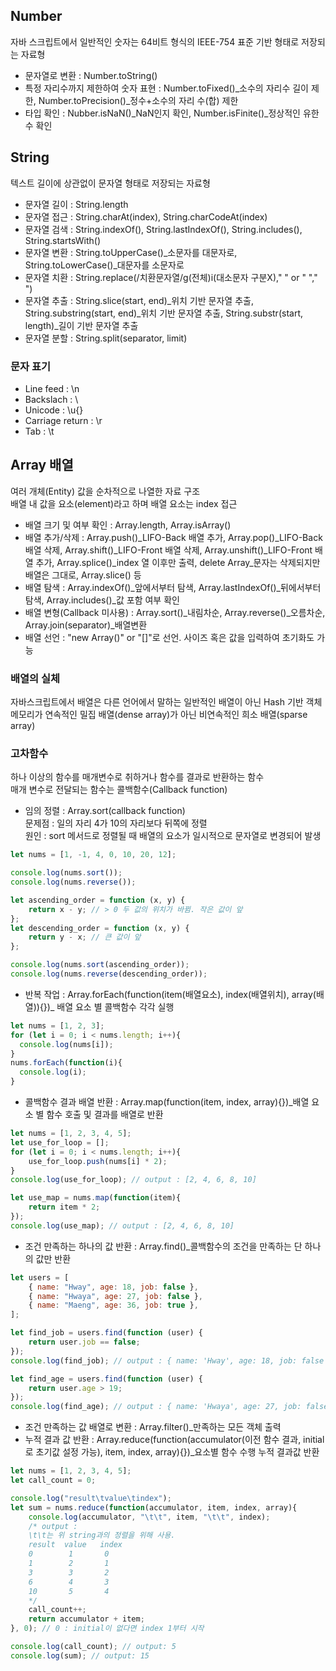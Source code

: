 ## Number
자바 스크립트에서 일반적인 숫자는 64비트 형식의 IEEE-754 표준 기반 형태로 저장되는 자료형
* 문자열로 변환 : Number.toString()
* 특정 자리수까지 제한하여 숫자 표현 : Number.toFixed()_소수의 자리수 길이 제한, Number.toPrecision()_정수+소수의 자리 수(합) 제한
* 타입 확인 : Nubber.isNaN()_NaN인지 확인, Number.isFinite()_정상적인 유한 수 확인

## String
텍스트 길이에 상관없이 문자열 형태로 저장되는 자료형
* 문자열 길이 : String.length
* 문자열 접근 : String.charAt(index), String.charCodeAt(index)
* 문자열 검색 : String.indexOf(), String.lastIndexOf(), String.includes(), String.startsWith()
* 문자열 변환 : String.toUpperCase()_소문자를 대문자로, String.toLowerCase()_대문자를 소문자로
* 문자열 치환 : String.replace(/치환문자열/g(전체)i(대소문자 구분X)," " or " "," ")
* 문자열 추출 : String.slice(start, end)_위치 기반 문자열 추출, String.substring(start, end)_위치 기반 문자열 추출, String.substr(start, length)_길이 기반 문자열 추출
* 문자열 분할 : String.split(separator, limit)
### 문자 표기
* Line feed : \n
* Backslach : \\
* Unicode : \u{}
* Carriage return : \r
* Tab : \t

## Array 배열
여러 개체(Entity) 값을 순차적으로 나열한 자료 구조<br>
배열 내 값을 요소(element)라고 하며 배열 요소는 index 접근
* 배열 크기 및 여부 확인 : Array.length, Array.isArray()
* 배열 추가/삭제 : Array.push()_LIFO-Back 배열 추가, Array.pop()_LIFO-Back 배열 삭제, Array.shift()_LIFO-Front 배열 삭제, Array.unshift()_LIFO-Front 배열 추가, Array.splice()_index 열 이후만 출력, delete Array_문자는 삭제되지만 배열은 그대로, Array.slice() 등
* 배열 탐색 : Array.indexOf()_앞에서부터 탐색, Array.lastIndexOf()_뒤에서부터 탐색, Array.includes()_값 포함 여부 확인
* 배열 변형(Callback 미사용) : Array.sort()_내림차순, Array.reverse()_오름차순, Array.join(separator)_배열변환
* 배열 선언 : "new Array()" or "[]"로 선언. 사이즈 혹은 값을 입력하여 초기화도 가능
### 배열의 실체
자바스크립트에서 배열은 다른 언어에서 말하는 일반적인 배열이 아닌 Hash 기반 객체<br>
메모리가 연속적인 밀집 배열(dense array)가 아닌 비연속적인 희소 배열(sparse array)
### 고차함수
하나 이상의 함수를 매개변수로 취하거나 함수를 결과로 반환하는 함수<br>
매개 변수로 전달되는 함수는 콜백함수(Callback function)
* 임의 정렬 : Array.sort(callback function)<br>
  문제점 : 일의 자리 4가 10의 자리보다 뒤쪽에 정렬<br>
  원인 : sort 메서드로 정렬될 때 배열의 요소가 일시적으로 문자열로 변경되어 발생<br>
```js
let nums = [1, -1, 4, 0, 10, 20, 12];

console.log(nums.sort());
console.log(nums.reverse());

let ascending_order = function (x, y) {
    return x - y; // > 0 두 값의 위치가 바뀜. 작은 값이 앞
};
let descending_order = function (x, y) {
    return y - x; // 큰 값이 앞
};

console.log(nums.sort(ascending_order));
console.log(nums.reverse(descending_order));
```
* 반복 작업 : Array.forEach(function(item(배열요소), index(배열위치), array(배열)){})_ 배열 요소 별 콜백함수 각각 실행
```js
let nums = [1, 2, 3];
for (let i = 0; i < nums.length; i++){
  console.log(nums[i]);
}
nums.forEach(function(i){
  console.log(i);
}
```
* 콜백함수 결과 배열 반환 : Array.map(function(item, index, array){})_배열 요소 별 함수 호출 및 결과를 배열로 반환
```js
let nums = [1, 2, 3, 4, 5];
let use_for_loop = [];
for (let i = 0; i < nums.length; i++){
    use_for_loop.push(nums[i] * 2);
}
console.log(use_for_loop); // output : [2, 4, 6, 8, 10]

let use_map = nums.map(function(item){
    return item * 2;
});
console.log(use_map); // output : [2, 4, 6, 8, 10]
```
* 조건 만족하는 하나의 값 반환 : Array.find()_콜백함수의 조건을 만족하는 단 하나의 값만 반환
```js
let users = [
    { name: "Hway", age: 18, job: false },
    { name: "Hwaya", age: 27, job: false },
    { name: "Maeng", age: 36, job: true },
];

let find_job = users.find(function (user) {
    return user.job == false;
});
console.log(find_job); // output : { name: 'Hway', age: 18, job: false } 1개만 출력

let find_age = users.find(function (user) {
    return user.age > 19;
});
console.log(find_age); // output : { name: 'Hwaya', age: 27, job: false } 1개만 출력
```
* 조건 만족하는 값 배열로 변환 : Array.filter()_만족하는 모든 객체 출력
* 누적 결과 값 반환 : Array.reduce(function(accumulator(이전 함수 결과, initial로 초기값 설정 가능), item, index, array){})_요소별 함수 수행 누적 결과값 반환
```js
let nums = [1, 2, 3, 4, 5];
let call_count = 0;

console.log("result\tvalue\tindex");
let sum = nums.reduce(function(accumulator, item, index, array){
    console.log(accumulator, "\t\t", item, "\t\t", index);
    /* output :
    \t\t는 위 string과의 정렬을 위해 사용.
    result	value	index
    0 		 1 		 0
    1 		 2 		 1
    3 		 3 		 2
    6  		 4 		 3
    10 		 5 		 4
    */
    call_count++;
    return accumulator + item;
}, 0); // 0 : initial이 없다면 index 1부터 시작

console.log(call_count); // output: 5
console.log(sum); // output: 15
```
